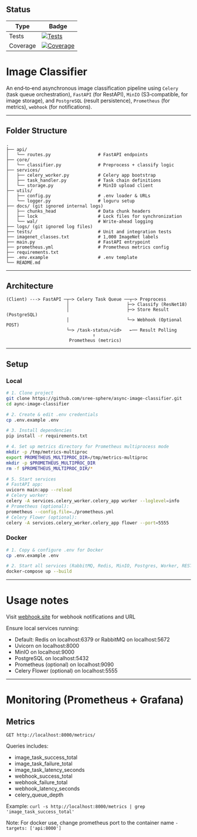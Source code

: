 ## Status

| Type      | Badge |
|-----------|-------|
| Tests     | [![Tests](https://img.shields.io/github/actions/workflow/status/sree-sphere/async-image-classifier/tests.yml?branch=main&label=tests&logo=github)](https://github.com/sree-sphere/async-image-classifier/actions/workflows/tests.yml) |
| Coverage  | [![Coverage](https://img.shields.io/coveralls/github/sree-sphere/async-image-classifier/main?style=flat-square&logo=coveralls&color=brightgreen)](https://coveralls.io/github/sree-sphere/async-image-classifier?branch=main) |


# Image Classifier
An end‑to‑end asynchronous image classification pipeline using `Celery` (task queue orchestration), `FastAPI` (for RestAPI), `MinIO` (S3‑compatible, for image storage), and `PostgreSQL` (result persistence), `Prometheus` (for metrics), `webhook` (for notifications).

---

## Folder Structure

```
.
├── api/
│   └── routes.py                  # FastAPI endpoints
├── core/
│   └── classifier.py              # Preprocess + classify logic
├── services/
│   ├── celery_worker.py           # Celery app bootstrap
│   ├── task_handler.py            # Task chain definitions
│   └── storage.py                 # MinIO upload client
├── utils/
│   ├── config.py                  # .env loader & URLs
│   └── logger.py                  # loguru setup
├── docs/ (git ignored internal logs)
│   ├── chunks_head                # Data chunk headers
│   ├── lock                       # Lock files for synchronization
│   └── wal/                       # Write-ahead logging
├── logs/ (git ignored log files)
├── tests/                         # Unit and integration tests
├── imagenet_classes.txt           # 1,000 ImageNet labels
├── main.py                        # FastAPI entrypoint
├── prometheus.yml                 # Prometheus metrics config
├── requirements.txt
├── .env.example                   # .env template
└── README.md
```

---
## Architecture

```text
(Client) ---> FastAPI ─┬─> Celery Task Queue ──┬─> Preprocess
                       │                      ├─> Classify (ResNet18)
                       │                      ├─> Store Result (PostgreSQL)
                       │                      └─> Webhook (Optional POST)
                       └─> /task-status/<id>   ←── Result Polling
                                 ↑
                        Prometheus (metrics)
```

___
## Setup

### Local

```bash
# 1. Clone project
git clone https://github.com/sree-sphere/async-image-classifier.git
cd aync-image-classifier

# 2. Create & edit .env credentials
cp .env.example .env

# 3. Install dependencies
pip install -r requirements.txt

# 4. Set up metrics directory for Prometheus multiprocess mode
mkdir -p /tmp/metrics-multiproc
export PROMETHEUS_MULTIPROC_DIR=/tmp/metrics-multiproc
mkdir -p $PROMETHEUS_MULTIPROC_DIR
rm -f $PROMETHEUS_MULTIPROC_DIR/*

# 5. Start services
# FastAPI app:
uvicorn main:app --reload
# Celery worker:
celery -A services.celery_worker.celery_app worker --loglevel=info
# Prometheus (optional):
prometheus --config.file=./prometheus.yml
# Celery Flower (optional):
celery -A services.celery_worker.celery_app flower --port=5555
```

### Docker

```bash
# 1. Copy & configure .env for Docker
cp .env.example .env

# 2. Start all services (RabbitMQ, Redis, MinIO, Postgres, Worker, RESTAPI)
docker-compose up --build
```
___

# Usage notes

Visit [webhook.site](https://webhook.site/) for webhook notifications and URL

Ensure local services running:
 - Default: Redis on localhost:6379 or RabbitMQ on localhost:5672
 - Uvicorn on localhost:8000
 - MinIO on localhost:9000
 - PostgreSQL on localhost:5432
 - Prometheus (optional) on localhost:9090
 - Celery Flower (optional) on localhost:5555

 ___
 # Monitoring (Prometheus + Grafana)

## Metrics

`GET http://localhost:8000/metrics/`

Queries includes:

- image_task_success_total
- image_task_failure_total
- image_task_latency_seconds
- webhook_success_total
- webhook_failure_total
- webhook_latency_seconds
- celery_queue_depth

Example: `curl -s http://localhost:8000/metrics | grep 'image_task_success_total'`

Note: For docker use, change prometheus port to the container name `- targets: ['api:8000']`